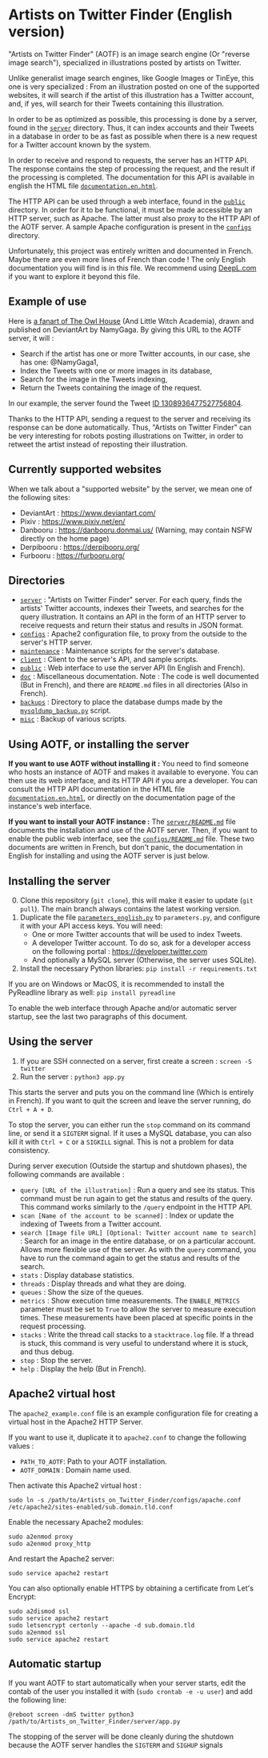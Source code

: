 # Artists on Twitter Finder (English version)

"Artists on Twitter Finder" (AOTF) is an image search engine (Or "reverse image search"), specialized in illustrations posted by artists on Twitter.

Unlike generalist image search engines, like Google Images or TinEye, this one is very specialized : From an illustration posted on one of the supported websites, it will search if the artist of this illustration has a Twitter account, and, if yes, will search for their Tweets containing this illustration.

In order to be as optimized as possible, this processing is done by a server, found in the [`server`](../server) directory. Thus, it can index accounts and their Tweets in a database in order to be as fast as possible when there is a new request for a Twitter account known by the system.

In order to receive and respond to requests, the server has an HTTP API. The response contains the step of processing the request, and the result if the processing is completed. The documentation for this API is available in english the HTML file [`documentation.en.html`](../public/documentation.en.html).

The HTTP API can be used through a web interface, found in the [`public`](../public) directory. In order for it to be functional, it must be made accessible by an HTTP server, such as Apache. The latter must also proxy to the HTTP API of the AOTF server. A sample Apache configuration is present in the [`configs`](../configs) directory.

Unfortunately, this project was entirely written and documented in French. Maybe there are even more lines of French than code ! The only English documentation you will find is in this file. We recommend using [DeepL.com](https://www.deepl.com/) if you want to explore it beyond this file.


## Example of use

Here is [a fanart of The Owl House](https://www.deviantart.com/namygaga/art/The-Owl-Witch-Academia-7-856041224) (And Little Witch Academia), drawn and published on DeviantArt by NamyGaga. By giving this URL to the AOTF server, it will :
- Search if the artist has one or more Twitter accounts, in our case, she has one: @NamyGaga1,
- Index the Tweets with one or more images in its database,
- Search for the image in the Tweets indexing,
- Return the Tweets containing the image of the request.

In our example, the server found the Tweet [ID 1308936477527756804](https://twitter.com/NamyGaga1/status/1308936477527756804).

Thanks to the HTTP API, sending a request to the server and receiving its response can be done automatically. Thus, "Artists on Twitter Finder" can be very interesting for robots posting illustrations on Twitter, in order to retweet the artist instead of reposting their illustration.


## Currently supported websites

When we talk about a "supported website" by the server, we mean one of the following sites:

* DeviantArt : https://www.deviantart.com/
* Pixiv : https://www.pixiv.net/en/
* Danbooru : https://danbooru.donmai.us/ (Warning, may contain NSFW directly on the home page)
* Derpibooru : https://derpibooru.org/
* Furbooru : https://furbooru.org/


## Directories

* [`server`](../server) : "Artists on Twitter Finder" server. For each query, finds the artists' Twitter accounts, indexes their Tweets, and searches for the query illustration. It contains an API in the form of an HTTP server to receive requests and return their status and results in JSON format.
* [`configs`](../configs) : Apache2 configuration file, to proxy from the outside to the server's HTTP server.
* [`maintenance`](../maintenance) : Maintenance scripts for the server's database.
* [`client`](../client) : Client to the server's API, and sample scripts.
* [`public`](../public) : Web interface to use the server API (In English and French).
* [`doc`](../doc) : Miscellaneous documentation. Note : The code is well documented (But in French), and there are `README.md` files in all directories (Also in French).
* [`backups`](../backups) : Directory to place the database dumps made by the [`mysqldump_backup.py`](../maintenance/mysqldump_backup.py) script.
* [`misc`](../misc) : Backup of various scripts.


## Using AOTF, or installing the server

**If you want to use AOTF without installing it :** You need to find someone who hosts an instance of AOTF and makes it available to everyone. You can then use its web interface, and its HTTP API if you are a developer. You can consult the HTTP API documentation in the HTML file [`documentation.en.html`](../public/documentation.en.html), or directly on the documentation page of the instance's web interface.

**If you want to install your AOTF instance :** The [`server/README.md`](../server/README.md) file documents the installation and use of the AOTF server. Then, if you want to enable the public web interface, see the [`configs/README.md`](../configs/README.md) file. These two documents are written in French, but don't panic, the documentation in English for installing and using the AOTF server is just below.


## Installing the server

0. Clone this repository (`git clone`), this will make it easier to update (`git pull`). The main branch always contains the latest working version.
1. Duplicate the file [`parameters_english.py`](../server/parameters_english.py) to `parameters.py`, and configure it with your API access keys. You will need:
   - One or more Twitter accounts that will be used to index Tweets.
   - A developer Twitter account. To do so, ask for a developer access on the following portal : https://developer.twitter.com
   - And optionally a MySQL server (Otherwise, the server uses SQLite).
2. Install the necessary Python libraries: `pip install -r requirements.txt`

If you are on Windows or MacOS, it is recommended to install the PyReadline library as well: `pip install pyreadline`

To enable the web interface through Apache and/or automatic server startup, see the last two paragraphs of this document.


## Using the server

1. If you are SSH connected on a server, first create a screen : `screen -S twitter`
2. Run the server : `python3 app.py`

This starts the server and puts you on the command line (Which is entirely in French). If you want to quit the screen and leave the server running, do `Ctrl + A + D`.

To stop the server, you can either run the `stop` command on its command line, or send it a `SIGTERM` signal.
If it uses a MySQL database, you can also kill it with `Ctrl + C` or a `SIGKILL` signal. This is not a problem for data consistency.

During server execution (Outside the startup and shutdown phases), the following commands are available :
* `query [URL of the illustration]` : Run a query and see its status. This command must be run again to get the status and results of the query. This command works similarly to the `/query` endpoint in the HTTP API.
* `scan [Name of the account to be scanned]` : Index or update the indexing of Tweets from a Twitter account.
* `search [Image file URL] [Optional: Twitter account name to search]` : Search for an image in the entire database, or on a particular account. Allows more flexible use of the server. As with the `query` command, you have to run the command again to get the status and results of the search.
* `stats` : Display database statistics.
* `threads` : Display threads and what they are doing.
* `queues` : Show the size of the queues.
* `metrics` : Show execution time measurements. The `ENABLE_METRICS` parameter must be set to `True` to allow the server to measure execution times. These measurements have been placed at specific points in the request processing.
* `stacks` : Write the thread call stacks to a `stacktrace.log` file. If a thread is stuck, this command is very useful to understand where it is stuck, and thus debug.
* `stop` : Stop the server.
* `help` : Display the help (But in French).


## Apache2 virtual host

The `apache2_example.conf` file is an example configuration file for creating a virtual host in the Apache2 HTTP Server.

If you want to use it, duplicate it to `apache2.conf` to change the following values :
* `PATH_TO_AOTF`: Path to your AOTF installation.
* `AOTF_DOMAIN` : Domain name used.

Then activate this Apache2 virtual host :
```
sudo ln -s /path/to/Artists_on_Twitter_Finder/configs/apache.conf /etc/apache2/sites-enabled/sub.domain.tld.conf
```

Enable the necessary Apache2 modules:
```
sudo a2enmod proxy
sudo a2enmod proxy_http
```

And restart the Apache2 server:
```
sudo service apache2 restart
```

You can also optionally enable HTTPS by obtaining a certificate from Let's Encrypt:
```
sudo a2dismod ssl
sudo service apache2 restart
sudo letsencrypt certonly --apache -d sub.domain.tld
sudo a2enmod ssl
sudo service apache2 restart
```


## Automatic startup

If you want AOTF to start automatically when your server starts, edit the contab of the user you installed it with (`sudo crontab -e -u user`) and add the following line:
```
@reboot screen -dmS twitter python3 /path/to/Artists_on_Twitter_Finder/server/app.py
```

The stopping of the server will be done cleanly during the shutdown because the AOTF server handles the `SIGTERM` and `SIGHUP` signals
